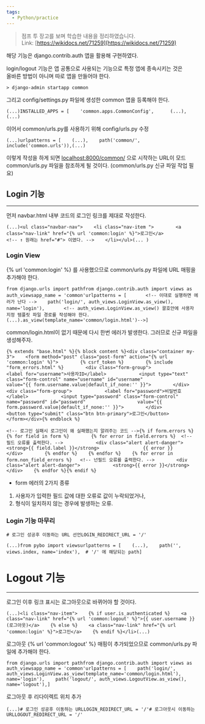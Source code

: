 ```yaml
---
tags:
  - Python/practice
---
```



> 점프 투 장고를 보며 학습한 내용을 정리하였습니다.  
> Link: [https://wikidocs.net/71259](https://wikidocs.net/71259)

  

해당 기능은 django.contrib.auth 앱을 활용해 구현하였다.

login/logout 기능은 앱 공통으로 사용되는 기능으로 특정 앱에 종속시키는 것은  
올바른 방법이 아니며 따로 앱을 만들어야 한다.

```
> django-admin startapp common
```

그리고 config/settings.py 파일에 생성한 common 앱을 등록해야 한다.

```
(...)INSTALLED_APPS = [    'common.apps.CommonConfig',		(...),(...)
```

이어서 common/urls.py를 사용하기 위해 config/urls.py 수정

```
(...)urlpatterns = [    (...),    path('common/', include('common.urls')),(...)
```

이렇게 작성을 하게 되면 [localhost:8000/common/](http://localhost:8000/common/으로) 으로 시작하는 URL이 모드 common/urls.py 파일을 참조하게 될 것이다. (common/urls.py 신규 파일 작업 필요)

  

## Login 기능

---

먼저 navbar.html 내부 코드의 로그인 링크를 제대로 작성한다.

```
(...)<ul class="navbar-nav">    <li class="nav-item ">        <a class="nav-link" href="{% url 'common:login' %}">로그인</a>				<!-- ↑ 원래는 href="#"> 이였다. -->    </li></ul>(... )
```

### Login View

{% url 'common:login' %} 를 사용했으므로 common/urls.py 파일에 URL 매핑을 추가해야 한다.

```
from django.urls import pathfrom django.contrib.auth import views as auth_viewsapp_name = 'common'urlpatterns = [		<!-- 이대로 실행하면 에러가 난다 -->    path('login/', auth_views.LoginView.as_view(), name='login'),		<!-- auth_views.LoginView.as_view() 괄호안에 사용자 지정 템플릿 파일 경로를 작성해야 한다.				(...).as_view(template_name='common/login.html')-->]
```

common/login.html이 없기 때문에 다시 한번 에러가 발생한다. 그러므로 신규 파일을 생성해주자.

```
{% extends "base.html" %}{% block content %}<div class="container my-3">    <form method="post" class="post-form" action="{% url 'common:login' %}">        {% csrf_token %}        {% include "form_errors.html" %}        <div class="form-group">            <label for="username">사용자ID</label>            <input type="text" class="form-control" name="username" id="username"                   value="{{ form.username.value|default_if_none:'' }}">        </div>        <div class="form-group">            <label for="password">비밀번호</label>            <input type="password" class="form-control" name="password" id="password"                   value="{{ form.password.value|default_if_none:'' }}">        </div>        <button type="submit" class="btn btn-primary">로그인</button>    </form></div>{% endblock %}
```

```
<!-- 로그인 실패시 로그인이 왜 실패했는지 알려주는 코드 -->{% if form.errors %}    {% for field in form %}        {% for error in field.errors %}  <!-- 필드 오류를 출력한다. -->            <div class="alert alert-danger">                <strong>{{ field.label }}</strong>                {{ error }}            </div>        {% endfor %}    {% endfor %}    {% for error in form.non_field_errors %}   <!-- 넌필드 오류를 출력한다. -->        <div class="alert alert-danger">            <strong>{{ error }}</strong>        </div>    {% endfor %}{% endif %}
```

- form 에러의 2가지 종류

1. 사용자가 입력한 필드 값에 대한 오류로 값이 누락되었거나,
2. 형식이 일치하지 않는 경우에 발생하는 오류.

  

### Login 기능 마무리

```
# 로그인 성공후 이동하는 URL 선언LOGIN_REDIRECT_URL = '/'
```

```
(...)from pybo import viewsurlpatterns = [    (...),    path('', views.index, name='index'),  # '/' 에 해당되는 path]
```

  

  

# Logout 기능

---

로그인 이후 링크 표시는 로그아웃으로 바뀌어야 할 것이다.

```
(...)<li class="nav-item">    {% if user.is_authenticated %}    <a class="nav-link" href="{% url 'common:logout' %}">{{ user.username }} (로그아웃)</a>    {% else %}    <a class="nav-link" href="{% url 'common:login' %}">로그인</a>    {% endif %}</li>(...)
```

로그아웃 {% url 'common:logout' %} 매핑이 추가되었으므로 common/urls.py 파일에 추가해야 한다.

```
from django.urls import pathfrom django.contrib.auth import views as auth_viewsapp_name = 'common'urlpatterns = [    path('login/', auth_views.LoginView.as_view(template_name='common/login.html'), name='login'),    path('logout/', auth_views.LogoutView.as_view(), name='logout'),]
```

로그아웃 후 리다이렉트 위치 추가

```
(...)# 로그인 성공후 이동하는 URLLOGIN_REDIRECT_URL = '/'# 로그아웃시 이동하는 URLLOGOUT_REDIRECT_URL = '/'
```